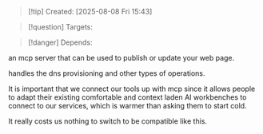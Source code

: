 
>[!tip] Created: [2025-08-08 Fri 15:43]

>[!question] Targets: 

>[!danger] Depends: 

an mcp server that can be used to publish or update your web page.

handles the dns provisioning and other types of operations.

It is important that we connect our tools up with mcp since it allows people to adapt their existing comfortable and context laden AI workbenches to connect to our services, which is warmer than asking them to start cold.

It really costs us nothing to switch to be compatible like this.